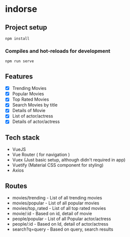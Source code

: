 # indorse 

## Project setup
```
npm install
```

### Compiles and hot-reloads for development
```
npm run serve
```

## Features

- [x] Trending Movies
- [x] Popular Movies
- [x] Top Rated Movies
- [x] Search Movies by title
- [x] Details of Movie
- [x] List of actor/actress
- [x] Details of actor/actress

## Tech stack

- VueJS
- Vue Router ( for navigation )
- Vuex (Just basic setup, although didn't required in app)
- Vuetify (Material CSS component for styling)
- Axios 

## Routes 

- movies/trending - List of all trending movies
- movies/popular - List of all popular movies
- movies/top\_rated - List of all top rated movies
- movie/:id - Based on id, detail of movie
- people/popular - List of all Popular actor/actress
- people/:id - Based on Id, detail of actor/actress
- search?q=query - Based on query, search results